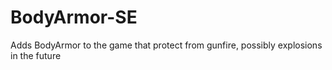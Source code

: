 # BodyArmor-SE
Adds BodyArmor to the game that protect from gunfire, possibly explosions in the future
